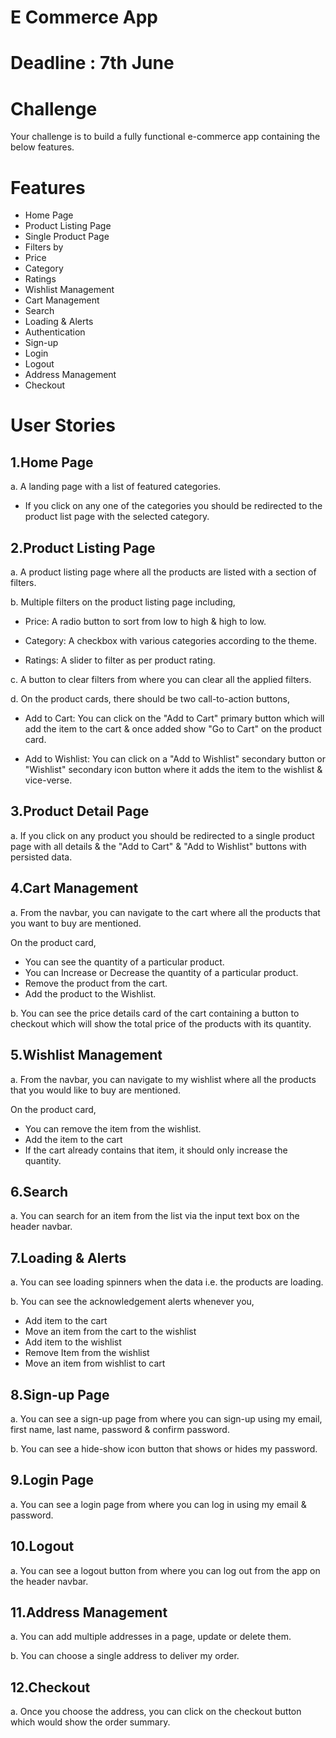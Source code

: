 # E Commerce App

# Deadline : 7th June
# Challenge

Your challenge is to build a fully functional e-commerce app containing the below features.

# Features

- Home Page
- Product Listing Page
- Single Product Page
- Filters by
- Price
- Category
- Ratings
- Wishlist Management
- Cart Management
- Search
- Loading & Alerts
- Authentication
- Sign-up
- Login
- Logout
- Address Management
- Checkout

# User Stories

## 1.Home Page

a. A landing page with a list of featured categories.

- If you click on any one of the categories you should be redirected to the product list page with the selected category.

## 2.Product Listing Page

a. A product listing page where all the products are listed with a section of filters.

b. Multiple filters on the product listing page including,

- Price: A radio button to sort from low to high & high to low. <br/>

- Category: A checkbox with various categories according to the theme. <br/>

- Ratings: A slider to filter as per product rating. <br/>

c. A button to clear filters from where you can clear all the applied filters.

d. On the product cards, there should be two call-to-action buttons,

- Add to Cart: You can click on the "Add to Cart" primary button which will add the item to the cart & once added show "Go to Cart" on the product card.

- Add to Wishlist: You can click on a "Add to Wishlist" secondary button or "Wishlist" secondary icon button where it adds the item to the wishlist & vice-verse.

## 3.Product Detail Page

a. If you click on any product you should be redirected to a single product page with all details & the "Add to Cart" & "Add to Wishlist" buttons with persisted data.

## 4.Cart Management

a. From the navbar, you can navigate to the cart where all the products that you want to buy are mentioned.

On the product card,

- You can see the quantity of a particular product.
- You can Increase or Decrease the quantity of a particular product.
- Remove the product from the cart.
- Add the product to the Wishlist.

b. You can see the price details card of the cart containing a button to checkout which will show the total price of the products with its quantity.

## 5.Wishlist Management

a. From the navbar, you can navigate to my wishlist where all the products that you would like to buy are mentioned.

On the product card,

- You can remove the item from the wishlist.
- Add the item to the cart
- If the cart already contains that item, it should only increase the quantity.

## 6.Search

a. You can search for an item from the list via the input text box on the header navbar.

## 7.Loading & Alerts

a. You can see loading spinners when the data i.e. the products are loading.

b. You can see the acknowledgement alerts whenever you,

- Add item to the cart
- Move an item from the cart to the wishlist
- Add item to the wishlist
- Remove Item from the wishlist
- Move an item from wishlist to cart

## 8.Sign-up Page

a. You can see a sign-up page from where you can sign-up using my email, first name, last name, password & confirm password.

b. You can see a hide-show icon button that shows or hides my password.

## 9.Login Page

a. You can see a login page from where you can log in using my email & password.

## 10.Logout

a. You can see a logout button from where you can log out from the app on the header navbar.

## 11.Address Management

a. You can add multiple addresses in a page, update or delete them.

b. You can choose a single address to deliver my order.

## 12.Checkout

a. Once you choose the address, you can click on the checkout button which would show the order summary.